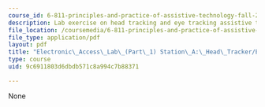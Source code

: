 ```yaml
---
course_id: 6-811-principles-and-practice-of-assistive-technology-fall-2014
description: Lab exercise on head tracking and eye tracking assistive technologies.
file_location: /coursemedia/6-811-principles-and-practice-of-assistive-technology-fall-2014/9c6911803d6dbdb571c8a994c7b88371_MIT6_811F14_HeadTracker.pdf
file_type: application/pdf
layout: pdf
title: "Electronic\_Access\_Lab\_(Part\_1) Station\_A:\_Head\_Tracker/Eye\_Tracker"
type: course
uid: 9c6911803d6dbdb571c8a994c7b88371

---
```

None